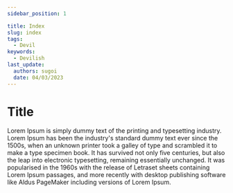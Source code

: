 ```yaml
---
sidebar_position: 1

title: Index
slug: index
tags:
  - Devil
keywords:
  - Devilish
last_update:
  authors: sugoi
  date: 04/03/2023
---
```


# Title

Lorem Ipsum is simply dummy text of the printing and typesetting industry. Lorem Ipsum has been the industry's standard dummy text ever since the 1500s, when an unknown printer took a galley of type and scrambled it to make a type specimen book. It has survived not only five centuries, but also the leap into electronic typesetting, remaining essentially unchanged. It was popularised in the 1960s with the release of Letraset sheets containing Lorem Ipsum passages, and more recently with desktop publishing software like Aldus PageMaker including versions of Lorem Ipsum.
